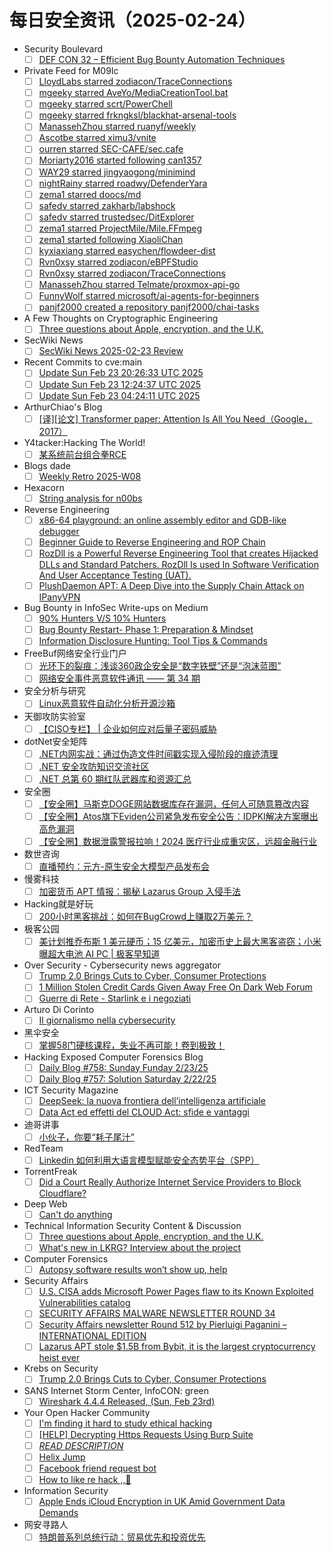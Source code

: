 # 每日安全资讯（2025-02-24）

- Security Boulevard
  - [ ] [DEF CON 32 – Efficient Bug Bounty Automation Techniques](https://securityboulevard.com/2025/02/def-con-32-efficient-bug-bounty-automation-techniques/)
- Private Feed for M09Ic
  - [ ] [LloydLabs starred zodiacon/TraceConnections](https://github.com/zodiacon/TraceConnections)
  - [ ] [mgeeky starred AveYo/MediaCreationTool.bat](https://github.com/AveYo/MediaCreationTool.bat)
  - [ ] [mgeeky starred scrt/PowerChell](https://github.com/scrt/PowerChell)
  - [ ] [mgeeky starred frkngksl/blackhat-arsenal-tools](https://github.com/frkngksl/blackhat-arsenal-tools)
  - [ ] [ManassehZhou starred ruanyf/weekly](https://github.com/ruanyf/weekly)
  - [ ] [Ascotbe starred ximu3/vnite](https://github.com/ximu3/vnite)
  - [ ] [ourren starred SEC-CAFE/sec.cafe](https://github.com/SEC-CAFE/sec.cafe)
  - [ ] [Moriarty2016 started following can1357](https://github.com/can1357)
  - [ ] [WAY29 starred jingyaogong/minimind](https://github.com/jingyaogong/minimind)
  - [ ] [nightRainy starred roadwy/DefenderYara](https://github.com/roadwy/DefenderYara)
  - [ ] [zema1 starred doocs/md](https://github.com/doocs/md)
  - [ ] [safedv starred zakharb/labshock](https://github.com/zakharb/labshock)
  - [ ] [safedv starred trustedsec/DitExplorer](https://github.com/trustedsec/DitExplorer)
  - [ ] [zema1 starred ProjectMile/Mile.FFmpeg](https://github.com/ProjectMile/Mile.FFmpeg)
  - [ ] [zema1 started following XiaoliChan](https://github.com/XiaoliChan)
  - [ ] [kyxiaxiang starred easychen/flowdeer-dist](https://github.com/easychen/flowdeer-dist)
  - [ ] [Rvn0xsy starred zodiacon/eBPFStudio](https://github.com/zodiacon/eBPFStudio)
  - [ ] [Rvn0xsy starred zodiacon/TraceConnections](https://github.com/zodiacon/TraceConnections)
  - [ ] [ManassehZhou starred Telmate/proxmox-api-go](https://github.com/Telmate/proxmox-api-go)
  - [ ] [FunnyWolf starred microsoft/ai-agents-for-beginners](https://github.com/microsoft/ai-agents-for-beginners)
  - [ ] [panjf2000 created a repository panjf2000/chai-tasks](https://github.com/panjf2000/chai-tasks//)
- A Few Thoughts on Cryptographic Engineering
  - [ ] [Three questions about Apple, encryption, and the U.K.](https://blog.cryptographyengineering.com/2025/02/23/three-questions-about-apple-encryption-and-the-u-k/)
- SecWiki News
  - [ ] [SecWiki News 2025-02-23 Review](http://www.sec-wiki.com/?2025-02-23)
- Recent Commits to cve:main
  - [ ] [Update Sun Feb 23 20:26:33 UTC 2025](https://github.com/trickest/cve/commit/eab57901e94cf86c6decad0ae4fb5cf6efe69bd6)
  - [ ] [Update Sun Feb 23 12:24:37 UTC 2025](https://github.com/trickest/cve/commit/abdcd50e3ee6d36fbde6e37628dfae6f48ca8bc2)
  - [ ] [Update Sun Feb 23 04:24:11 UTC 2025](https://github.com/trickest/cve/commit/020cbd2b863ffdd090a88045b03de52ea08ee18a)
- ArthurChiao's Blog
  - [ ] [[译][论文] Transformer paper: Attention Is All You Need（Google，2017）](https://arthurchiao.github.io/blog/attention-is-all-you-need-zh/)
- Y4tacker:Hacking The World!
  - [ ] [某系统前台组合拳RCE](https://y4tacker.github.io/2025/02/23/year/2025/%E6%9F%90%E7%B3%BB%E7%BB%9F%E5%89%8D%E5%8F%B0%E7%BB%84%E5%90%88%E6%8B%B3RCE/)
- Blogs  dade
  - [ ] [Weekly Retro 2025-W08](https://0xda.de/blog/2025/02/weekly-retro-2025-w08/)
- Hexacorn
  - [ ] [String analysis for n00bs](https://www.hexacorn.com/blog/2025/02/23/string-analysis-for-n00bs/)
- Reverse Engineering
  - [ ] [x86-64 playground: an online assembly editor and GDB-like debugger](https://www.reddit.com/r/ReverseEngineering/comments/1iwm389/x8664_playground_an_online_assembly_editor_and/)
  - [ ] [Beginner Guide to Reverse Engineering and ROP Chain](https://www.reddit.com/r/ReverseEngineering/comments/1iwcope/beginner_guide_to_reverse_engineering_and_rop/)
  - [ ] [RozDll is a Powerful Reverse Engineering Tool that creates Hijacked DLLs and Standard Patchers. RozDll Is used In Software Verification And User Acceptance Testing (UAT).](https://www.reddit.com/r/ReverseEngineering/comments/1iwbzcn/rozdll_is_a_powerful_reverse_engineering_tool/)
  - [ ] [PlushDaemon APT: A Deep Dive into the Supply Chain Attack on IPanyVPN](https://www.reddit.com/r/ReverseEngineering/comments/1iw5oyx/plushdaemon_apt_a_deep_dive_into_the_supply_chain/)
- Bug Bounty in InfoSec Write-ups on Medium
  - [ ] [90% Hunters V/S 10% Hunters](https://infosecwriteups.com/90-hunters-v-s-10-hunters-fa9089523181?source=rss----7b722bfd1b8d--bug_bounty)
  - [ ] [Bug Bounty Restart- Phase 1: Preparation & Mindset](https://infosecwriteups.com/bug-bounty-restart-phase-1-preparation-mindset-57ca877a9278?source=rss----7b722bfd1b8d--bug_bounty)
  - [ ] [Information Disclosure Hunting: Tool Tips & Commands](https://infosecwriteups.com/information-disclosure-hunting-tool-tips-commands-48003154e8bb?source=rss----7b722bfd1b8d--bug_bounty)
- FreeBuf网络安全行业门户
  - [ ] [光环下的裂痕：浅谈360政企安全是“数字铁壁”还是“泡沫蓝图”](https://www.freebuf.com/articles/neopoints/422602.html)
  - [ ] [网络安全事件恶意软件通讯 —— 第 34 期](https://www.freebuf.com/articles/network/422606.html)
- 安全分析与研究
  - [ ] [Linux恶意软件自动化分析开源沙箱](https://mp.weixin.qq.com/s?__biz=MzA4ODEyODA3MQ==&mid=2247490656&idx=1&sn=f15e7959caf5f0e404b6abe35e5afe91&chksm=902fb348a7583a5e7fd0e9a9070584036e06a5534a2b06c7186e68fc41d169556b10b7012ba4&scene=58&subscene=0#rd)
- 天御攻防实验室
  - [ ] [【CISO专栏】 | 企业如何应对后量子密码威胁](https://mp.weixin.qq.com/s?__biz=MzU0MzgyMzM2Nw==&mid=2247486268&idx=1&sn=768496b28b1a1134a77c378aa605a2ab&chksm=fb04c854cc734142726054d2ab71b4d282797aa374e46019c440fea183a417600b1f212b950d&scene=58&subscene=0#rd)
- dotNet安全矩阵
  - [ ] [.NET内网实战：通过伪造文件时间戳实现入侵阶段的痕迹清理](https://mp.weixin.qq.com/s?__biz=MzUyOTc3NTQ5MA==&mid=2247498989&idx=1&sn=03cb604d5a6470d7c9f0ab8755415024&chksm=fa595200cd2edb16d3f46d7488bc6f1fa567e951acdb9d1eda726d34bd9e5e295015e5172e3c&scene=58&subscene=0#rd)
  - [ ] [.NET 安全攻防知识交流社区](https://mp.weixin.qq.com/s?__biz=MzUyOTc3NTQ5MA==&mid=2247498989&idx=2&sn=ca5dde9acc7fc5418a50c1cb0c8250e7&chksm=fa595200cd2edb16a8dfaaba4bfe5cb5f39031cb1c789f9ed4c535844d9c2797fd6788a9b89e&scene=58&subscene=0#rd)
  - [ ] [.NET 总第 60 期红队武器库和资源汇总](https://mp.weixin.qq.com/s?__biz=MzUyOTc3NTQ5MA==&mid=2247498989&idx=3&sn=2c9827f541f8213a4b0c31708e2aa873&chksm=fa595200cd2edb164b0fff2297013795fb345e1bcd5f51c782da46bba2e311d64d8c32ed198c&scene=58&subscene=0#rd)
- 安全圈
  - [ ] [【安全圈】马斯克DOGE网站数据库存在漏洞，任何人可随意篡改内容](https://mp.weixin.qq.com/s?__biz=MzIzMzE4NDU1OQ==&mid=2652068092&idx=1&sn=2aaad093096f88adba585911871847bd&chksm=f36e74bcc419fdaa044ff4055328159a66579d42cbbbda1577b8e0e97d0077812fe4f0f44877&scene=58&subscene=0#rd)
  - [ ] [【安全圈】Atos旗下Eviden公司紧急发布安全公告：IDPKI解决方案曝出高危漏洞](https://mp.weixin.qq.com/s?__biz=MzIzMzE4NDU1OQ==&mid=2652068092&idx=2&sn=07ceda3a43b852c9147f82cc1ed039fa&chksm=f36e74bcc419fdaac195c826bdb0acc22ee49a2e1a959765c9c3405ad72d8f3cb5509157f596&scene=58&subscene=0#rd)
  - [ ] [【安全圈】数据泄露警报拉响！2024 医疗行业成重灾区，远超金融行业](https://mp.weixin.qq.com/s?__biz=MzIzMzE4NDU1OQ==&mid=2652068092&idx=3&sn=feadbe596231da73575f5a1c17b7609a&chksm=f36e74bcc419fdaa8a359a5fc422574b26c9f63b4e291abe15ab5c71cd3fbacf913e6f32dff3&scene=58&subscene=0#rd)
- 数世咨询
  - [ ] [直播预约：元方-原生安全大模型产品发布会](https://mp.weixin.qq.com/s?__biz=MzkxNzA3MTgyNg==&mid=2247537315&idx=1&sn=ccc6b58de029115efae4cfafb208eef2&chksm=c144201ef633a908a2eb78ca348aa1274354c2c8766f0217c8739ff85bfbcf9d09c362c292b6&scene=58&subscene=0#rd)
- 慢雾科技
  - [ ] [加密货币 APT 情报：揭秘 Lazarus Group 入侵手法](https://mp.weixin.qq.com/s?__biz=MzU4ODQ3NTM2OA==&mid=2247501259&idx=1&sn=0b2183929367aa5845f0a9e1d1a42e74&chksm=fddebb4ccaa9325a643092adbf32e184c96a1c95717f5f587e160eb60729319775c5ea708de0&scene=58&subscene=0#rd)
- Hacking就是好玩
  - [ ] [200小时黑客挑战：如何在BugCrowd上赚取2万美元？](https://mp.weixin.qq.com/s?__biz=MzU2NzcwNTY3Mg==&mid=2247485353&idx=1&sn=aa2044a30cc9dd73ceb51a58bde65afe&chksm=fc986e8ecbefe7987e15c22353288d0a1b7bc22f0ee6ee8a29edc795fc82367f74bccee82fc6&scene=58&subscene=0#rd)
- 极客公园
  - [ ] [美计划推乔布斯 1 美元硬币；15 亿美元，加密币史上最大黑客盗窃；小米曝超大电池 AI PC | 极客早知道](https://mp.weixin.qq.com/s?__biz=MTMwNDMwODQ0MQ==&mid=2653074236&idx=1&sn=97eeb4aaef01b51b33db442af1cd28ef&chksm=7e57ce8a4920479c8b64adee91f539a84f302ec556587bf94c10b929c2f7310dcbafbbdc275a&scene=58&subscene=0#rd)
- Over Security - Cybersecurity news aggregator
  - [ ] [Trump 2.0 Brings Cuts to Cyber, Consumer Protections](https://krebsonsecurity.com/2025/02/trump-2-0-brings-cuts-to-cyber-consumer-protections/)
  - [ ] [1 Million Stolen Credit Cards Given Away Free On Dark Web Forum](https://www.forbes.com/sites/daveywinder/2025/02/22/1-million-stolen-credit-cards-given-away-free-on-dark-web-forum/)
  - [ ] [Guerre di Rete - Starlink e i negoziati](https://guerredirete.substack.com/p/guerre-di-rete-starlink-e-i-negoziati)
- Arturo Di Corinto
  - [ ] [Il giornalismo nella cybersecurity](https://dicorinto.it/formazione/il-giornalismo-nella-cybersecurity/)
- 黑伞安全
  - [ ] [掌握58门硬核课程，失业不再可能！卷到极致！](https://mp.weixin.qq.com/s?__biz=MzU0MzkzOTYzOQ==&mid=2247489705&idx=1&sn=2aac478313b608a5b19fd3ffddcc4ac9&chksm=fb0295f1cc751ce7cd8d74a4264cd20f0a3f365820efb060c7e8be43b3da2a2d86ef00db3e46&scene=58&subscene=0#rd)
- Hacking Exposed Computer Forensics Blog
  - [ ] [Daily Blog #758: Sunday Funday 2/23/25](https://www.hecfblog.com/2025/02/daily-blog-758-sunday-funday-22325.html)
  - [ ] [Daily Blog #757: Solution Saturday 2/22/25](https://www.hecfblog.com/2025/02/daily-blog-757-solution-saturday-22225.html)
- ICT Security Magazine
  - [ ] [DeepSeek: la nuova frontiera dell’intelligenza artificiale](https://www.ictsecuritymagazine.com/notizie/deepseek-ai/)
  - [ ] [Data Act ed effetti del CLOUD Act: sfide e vantaggi](https://www.ictsecuritymagazine.com/articoli/data-act-e-cloud-act/)
- 迪哥讲事
  - [ ] [小伙子，你要“耗子尾汁”](https://mp.weixin.qq.com/s?__biz=MzIzMTIzNTM0MA==&mid=2247497182&idx=1&sn=8de0150bc807b15280bcbb46a26f33f8&chksm=e8a5ffbddfd276abdcbea8ab191e0283d495657aaf3a2e414a3b80811aff327722087d083a8b&scene=58&subscene=0#rd)
- RedTeam
  - [ ] [Linkedin 如何利用大语言模型赋能安全态势平台（SPP）](https://mp.weixin.qq.com/s?__biz=Mzg5NjAxNjc5OQ==&mid=2247484228&idx=1&sn=bdba90bfa8f158b5fb2260ad97bb20d4&chksm=c006cbb4f77142a22b6a6e438cfebb4de822e913c653a004e34c71b106209c8d72c0908d5124&scene=58&subscene=0#rd)
- TorrentFreak
  - [ ] [Did a Court Really Authorize Internet Service Providers to Block Cloudflare?](https://torrentfreak.com/did-a-court-really-authorize-internet-service-providers-to-block-cloudflare-250223/)
- Deep Web
  - [ ] [Can't do anything](https://www.reddit.com/r/deepweb/comments/1iw664i/cant_do_anything/)
- Technical Information Security Content & Discussion
  - [ ] [Three questions about Apple, encryption, and the U.K.](https://www.reddit.com/r/netsec/comments/1iwj0vs/three_questions_about_apple_encryption_and_the_uk/)
  - [ ] [What's new in LKRG? Interview about the project](https://www.reddit.com/r/netsec/comments/1iwl6gg/whats_new_in_lkrg_interview_about_the_project/)
- Computer Forensics
  - [ ] [Autopsy software results won’t show up, help](https://www.reddit.com/r/computerforensics/comments/1iwbuua/autopsy_software_results_wont_show_up_help/)
- Security Affairs
  - [ ] [U.S. CISA adds Microsoft Power Pages flaw to its Known Exploited Vulnerabilities catalog](https://securityaffairs.com/174541/hacking/u-s-cisa-adds-microsoft-power-pages-flaw-known-exploited-vulnerabilities-catalog.html)
  - [ ] [SECURITY AFFAIRS MALWARE NEWSLETTER ROUND 34](https://securityaffairs.com/174534/uncategorized/security-affairs-malware-newsletter-round-34.html)
  - [ ] [Security Affairs newsletter Round 512 by Pierluigi Paganini – INTERNATIONAL EDITION](https://securityaffairs.com/174529/breaking-news/security-affairs-newsletter-round-512-by-pierluigi-paganini-international-edition.html)
  - [ ] [Lazarus APT stole $1.5B from Bybit, it is the largest cryptocurrency heist ever](https://securityaffairs.com/174514/cyber-crime/lazarus-stole-1-5b-from-bybit-cryptocurrency-heist.html)
- Krebs on Security
  - [ ] [Trump 2.0 Brings Cuts to Cyber, Consumer Protections](https://krebsonsecurity.com/2025/02/trump-2-0-brings-cuts-to-cyber-consumer-protections/)
- SANS Internet Storm Center, InfoCON: green
  - [ ] [Wireshark 4.4.4 Released, (Sun, Feb 23rd)](https://isc.sans.edu/diary/rss/31712)
- Your Open Hacker Community
  - [ ] [I'm finding it hard to study ethical hacking](https://www.reddit.com/r/HowToHack/comments/1iwf36v/im_finding_it_hard_to_study_ethical_hacking/)
  - [ ] [[HELP] Decrypting Https Requests Using Burp Suite](https://www.reddit.com/r/HowToHack/comments/1iwmzqu/help_decrypting_https_requests_using_burp_suite/)
  - [ ] [*READ DESCRIPTION*](https://www.reddit.com/r/HowToHack/comments/1iwm3g5/read_description/)
  - [ ] [Helix Jump](https://www.reddit.com/r/HowToHack/comments/1iwa0k6/helix_jump/)
  - [ ] [Facebook friend request bot](https://www.reddit.com/r/HowToHack/comments/1iw5gsf/facebook_friend_request_bot/)
  - [ ] [How to like re hack ,,🌚](https://www.reddit.com/r/HowToHack/comments/1iw596r/how_to_like_re_hack/)
- Information Security
  - [ ] [Apple Ends iCloud Encryption in UK Amid Government Data Demands](https://www.reddit.com/r/Information_Security/comments/1iw2c3r/apple_ends_icloud_encryption_in_uk_amid/)
- 网安寻路人
  - [ ] [特朗普系列总统行动：贸易优先和投资优先](https://mp.weixin.qq.com/s?__biz=MzIxODM0NDU4MQ==&mid=2247506533&idx=1&sn=360d6d956a59d56bf7010fc5d5733967&chksm=97e9678fa09eee9971c36e063f38c2ff6e3b5202cb79e6b385dd38d15a9375ad5ed7a985ca70&scene=58&subscene=0#rd)
